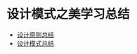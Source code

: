 # 设计模式之美学习总结
- [设计原则总结](https://github.com/zhengb0/Study/blob/master/Design%20Patterns%20Study%20Note.md "设计原则总结")
- [设计模式总结](https://github.com/zhengb0/Study/blob/master/Design%20Patterns%20Study%20Note.md "设计模式总结")
